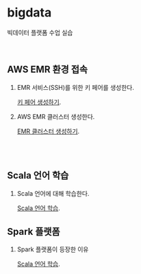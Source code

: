 # bigdata

빅데이터 플랫폼 수업 실습

<br>


## AWS EMR 환경 접속

1. EMR 서비스(SSH)를 위한 키 페어를 생성한다.

	[키 페어 생성하기](https://github.com/daldalhada/bigdata/blob/main/list/keypair/keypair.md).


2. AWS EMR 클러스터 생성한다.

	[EMR 클러스터 생성하기](https://github.com/daldalhada/bigdata/blob/main/list/emr/emr.md).

<br><br>

## Scala 언어 학습

1. Scala 언어에 대해 학습한다.

	[Scala 언어 학습](https://github.com/daldalhada/bigdata/blob/main/list/keypair/scala.md).


## Spark 플랫폼

1. Spark 플랫폼이 등장한 이유

	[Scala 언어 학습](https://github.com/daldalhada/bigdata/blob/main/list/keypair/scala.md).